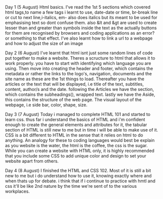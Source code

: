 Day 1 (5 August)
Html basics. I've read the 1st 5 sections which covered html tags,to name a few tags i learnt to use, date-date or time, br-break line or cut to next line,i-italics, em- also does italics but its meant to be used for emphasising text so dont confuse them. also &lt and &gt are used to create lesser than and greater than symbols inside the text as the actually buttons for them are recognised by browsers and coding applications as an error? or something to that effect. 
I've also learnt how to link a url to a webpage and how to adjust the size of an image

Day 2 (6 August)
I've learnt that html isnt just some random lines of code put together to make a website. Theres a scructure to html that allows it to work properly.
you have to start with identifying which language you are using. Then move into creating the header and footer, which contains the metadata or rather the links to the logo's, navigation, documents and the site name as these are the 1st things to load. Thereafter you have the articles or the text that will be displayed, i.e title of the text, subtitles, content, author/s and the date. following the Articles we have the section, which contains the subheadings(), wrapped text. lastly we have the Aside, this contains the structure of the web page. The visual layout of the webpage, i.e side bar, color, shape, size.

Day 3 (7 August)
Today i managed to complete HTML 101 and started to learn css. thus far i understand the basics of HTML and i'm confident enough to create the general elements and attributes for it, the tabular section of HTML is still new to me but in time i will be able to make use of it. CSS is a bit different to HTML in the sense that it relies on html to do anything. An analogy for these to coding languages would best be explain as you website is the water, the html is the coffee, the css is the sugar. While you can create a website with HTML only, it is highly recommended that you include some CSS to add unique color and design to set your website apart from others.

Day 4 (8 August)
I finished the HTML and CSS 102. Most of it is still a bit new to me but i do understand how to use it, knowing exactly where and when thats up for debate. i think that if i continue to practice with hmtl and css it'll be like 2nd nature by the time we're sent of to the various workplaces. 
